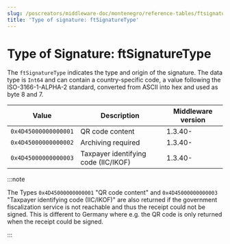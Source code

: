 ```yaml
---
slug: /poscreators/middleware-doc/montenegro/reference-tables/ftsignaturetype
title: 'Type of signature: ftSignatureType'
---
```


# Type of Signature: ftSignatureType

The `ftSignatureType` indicates the type and origin of the signature. The data type is `Int64` and can contain a country-specific code, a value following the ISO-3166-1-ALPHA-2 standard, converted from ASCII into hex and used as byte 8 and 7.


| **Value**            | **Description**          | **Middleware version** |
|----------------------|--------------------------|------------------------|
| `0x4D45000000000001` | QR code content | 1.3.40- |
| `0x4D45000000000002` | Archiving required | 1.3.40- |
| `0x4D45000000000003` | Taxpayer identifying code (IIC/IKOF) | 1.3.40- |

:::note

The Types `0x4D45000000000001` "QR code content" and `0x4D45000000000003` "Taxpayer identifying code (IIC/IKOF)" are also returned if the government fiscalization service is not reachable and thus the receipt could not be signed. This is different to Germany where e.g. the QR code is only returned when the receipt could be signed.

:::

